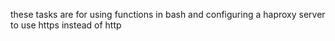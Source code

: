 these tasks are for using functions in bash and configuring a haproxy server to use https instead of http
